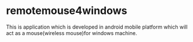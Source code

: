 remotemouse4windows
===================
This is application which is developed in android mobile platform which will act as a mouse(wireless mouse)for
windows machine. 
